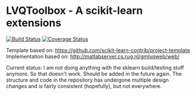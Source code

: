 # LVQToolbox - A scikit-learn extensions

[![Build Status](https://travis-ci.org/rickvanveen/LVQToolbox.svg?branch=develop)](https://travis-ci.org/rickvanveen/LVQToolbox)
[![Coverage Status](https://coveralls.io/repos/github/rickvanveen/LVQToolbox/badge.svg?branch=develop)](https://coveralls.io/github/rickvanveen/LVQToolbox?branch=master)

Template based on: https://github.com/scikit-learn-contrib/project-template
Implementation based on: http://matlabserver.cs.rug.nl/gmlvqweb/web/

Current status: I am not doing anything with the sklearn build/testing stuff anymore. So that doesn't work. Should be added in the future again. The structure and code in the repository has undergone multiple design changes and is fairly consistent (hopefully), but not everywhere.
